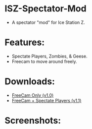 # ISZ-Spectator-Mod
- A spectator "mod" for Ice Station Z.

# Features:
- Spectate Players, Zombies, & Geese.
- Freecam to move around freely.

# Downloads:
- [FreeCam Only (v1.0)](https://raw.githubusercontent.com/Cracko298/ISZ-Spectator-Mod/main/FreeCam%20(v1.0).txt)
- [FreeCam + Spectate Players (v1.1)](https://raw.githubusercontent.com/Cracko298/ISZ-Spectator-Mod/main/FreeCam%20(v1.1).txt)

# Screenshots:

